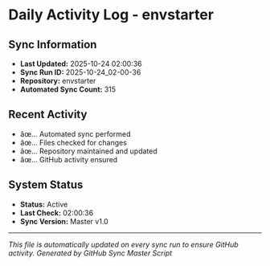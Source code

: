 ﻿# Daily Activity Log - envstarter

## Sync Information
- **Last Updated:** 2025-10-24 02:00:36
- **Sync Run ID:** 2025-10-24_02-00-36
- **Repository:** envstarter
- **Automated Sync Count:** 315

## Recent Activity
- âœ… Automated sync performed
- âœ… Files checked for changes
- âœ… Repository maintained and updated
- âœ… GitHub activity ensured

## System Status
- **Status:** Active
- **Last Check:** 02:00:36
- **Sync Version:** Master v1.0

---
*This file is automatically updated on every sync run to ensure GitHub activity.*
*Generated by GitHub Sync Master Script*

